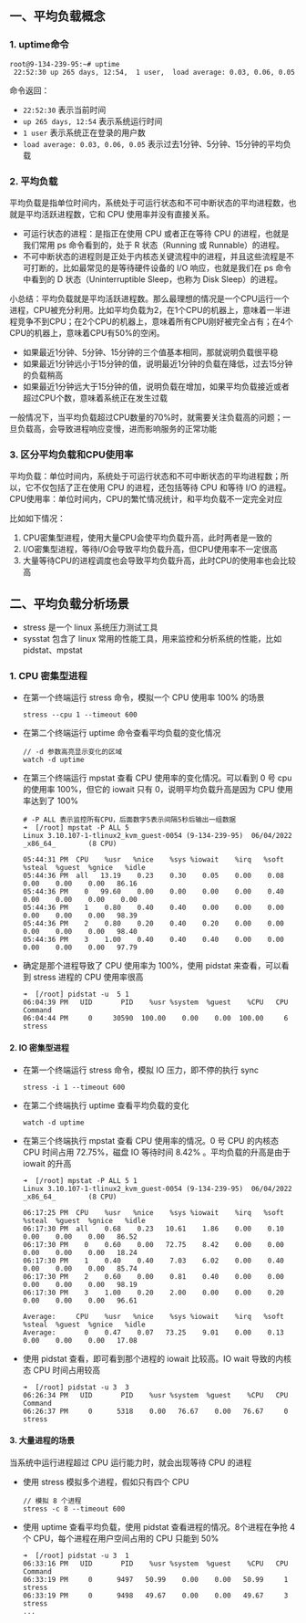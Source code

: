 ## 一、平均负载概念

### 1. uptime命令

```shell
root@9-134-239-95:~# uptime
 22:52:30 up 265 days, 12:54,  1 user,  load average: 0.03, 0.06, 0.05
```
命令返回：
- `22:52:30`  表示当前时间
- `up 265 days, 12:54`  表示系统运行时间
- `1 user`  表示系统正在登录的用户数
- `load average: 0.03, 0.06, 0.05`  表示过去1分钟、5分钟、15分钟的平均负载

### 2. 平均负载

平均负载是指单位时间内，系统处于可运行状态和不可中断状态的平均进程数，也就是平均活跃进程数，它和 CPU 使用率并没有直接关系。
- 可运行状态的进程：是指正在使用 CPU 或者正在等待 CPU 的进程，也就是我们常用 ps 命令看到的，处于 R 状态（Running 或 Runnable）的进程。
- 不可中断状态的进程则是正处于内核态关键流程中的进程，并且这些流程是不可打断的，比如最常见的是等待硬件设备的 I/O 响应，也就是我们在 ps 命令中看到的 D 状态（Uninterruptible Sleep，也称为 Disk Sleep）的进程。

小总结：平均负载就是平均活跃进程数。那么最理想的情况是一个CPU运行一个进程，CPU被充分利用。比如平均负载为2，在1个CPU的机器上，意味着一半进程竞争不到CPU；在2个CPU的机器上，意味着所有CPU刚好被完全占有；在4个CPU的机器上，意味着CPU有50%的空闲。
- 如果最近1分钟、5分钟、15分钟的三个值基本相同，那就说明负载很平稳
- 如果最近1分钟远小于15分钟的值，说明最近1分钟的负载在降低，过去15分钟的负载稍高
- 如果最近1分钟远大于15分钟的值，说明负载在增加，如果平均负载接近或者超过CPU个数，意味着系统正在发生过载

一般情况下，当平均负载超过CPU数量的70%时，就需要关注负载高的问题；一旦负载高，会导致进程响应变慢，进而影响服务的正常功能

### 3. 区分平均负载和CPU使用率

平均负载：单位时间内，系统处于可运行状态和不可中断状态的平均进程数；所以，它不仅包括了正在使用 CPU 的进程，还包括等待 CPU 和等待 I/O 的进程。
CPU使用率：单位时间内，CPU的繁忙情况统计，和平均负载不一定完全对应

比如如下情况：
1. CPU密集型进程，使用大量CPU会使平均负载升高，此时两者是一致的
2. I/O密集型进程，等待I/O会导致平均负载升高，但CPU使用率不一定很高
3. 大量等待CPU的进程调度也会导致平均负载升高，此时CPU的使用率也会比较高

## 二、平均负载分析场景

- stress 是一个 linux 系统压力测试工具
- sysstat 包含了 linux 常用的性能工具，用来监控和分析系统的性能，比如 pidstat、mpstat 

### 1. CPU 密集型进程

- 在第一个终端运行 stress 命令，模拟一个 CPU 使用率 100% 的场景

    ```
    stress --cpu 1 --timeout 600
    ```

- 在第二个终端运行 uptime 命令查看平均负载的变化情况

    ```
    // -d 参数高亮显示变化的区域
    watch -d uptime
    ```

- 在第三个终端运行 mpstat 查看 CPU 使用率的变化情况。可以看到 0 号 cpu 的使用率 100%，但它的 iowait 只有 0，说明平均负载升高是因为 CPU 使用率达到了 100%  

    ```
    # -P ALL 表示监控所有CPU，后面数字5表示间隔5秒后输出一组数据
    ➜  [/root] mpstat -P ALL 5
    Linux 3.10.107-1-tlinux2_kvm_guest-0054 (9-134-239-95)  06/04/2022      _x86_64_        (8 CPU)
    
    05:44:31 PM  CPU    %usr   %nice    %sys %iowait    %irq   %soft  %steal  %guest  %gnice   %idle
    05:44:36 PM  all   13.19    0.23    0.30    0.05    0.00    0.08    0.00    0.00    0.00   86.16
    05:44:36 PM    0   99.60    0.00    0.00    0.00    0.00    0.40    0.00    0.00    0.00    0.00
    05:44:36 PM    1    0.80    0.40    0.40    0.00    0.00    0.00    0.00    0.00    0.00   98.39
    05:44:36 PM    2    0.80    0.20    0.40    0.20    0.00    0.00    0.00    0.00    0.00   98.40
    05:44:36 PM    3    1.00    0.40    0.40    0.40    0.00    0.00    0.00    0.00    0.00   97.79
    ```

- 确定是那个进程导致了 CPU 使用率为 100%，使用 pidstat 来查看，可以看到 stress 进程的 CPU 使用率很高

    ```
    ➜  [/root] pidstat -u  5 1
    06:04:39 PM   UID       PID    %usr %system  %guest    %CPU   CPU  Command
    06:04:44 PM     0     30590  100.00    0.00    0.00  100.00     6  stress
    ```

#### 2. IO 密集型进程

- 在第一个终端运行 stress 命令，模拟 IO 压力，即不停的执行 sync

    ```
    stress -i 1 --timeout 600
    ```

- 在第二个终端执行 uptime 查看平均负载的变化

    ```
    watch -d uptime
    ```

- 在第三个终端执行 mpstat 查看 CPU 使用率的情况。0 号 CPU 的内核态 CPU 时间占用 72.75%，磁盘 IO 等待时间 8.42% 。平均负载的升高是由于 iowait 的升高

    ```
    ➜  [/root] mpstat -P ALL 5 1
    Linux 3.10.107-1-tlinux2_kvm_guest-0054 (9-134-239-95)  06/04/2022      _x86_64_        (8 CPU)
    
    06:17:25 PM  CPU    %usr   %nice    %sys %iowait    %irq   %soft  %steal  %guest  %gnice   %idle
    06:17:30 PM  all    0.68    0.23   10.61    1.86    0.00    0.10    0.00    0.00    0.00   86.52
    06:17:30 PM    0    0.60    0.00   72.75    8.42    0.00    0.00    0.00    0.00    0.00   18.24
    06:17:30 PM    1    0.40    0.40    7.03    6.02    0.00    0.40    0.00    0.00    0.00   85.74
    06:17:30 PM    2    0.60    0.00    0.81    0.40    0.00    0.00    0.00    0.00    0.00   98.19
    06:17:30 PM    3    1.00    0.20    2.00    0.00    0.00    0.20    0.00    0.00    0.00   96.61
    
    Average:     CPU    %usr   %nice    %sys %iowait    %irq   %soft  %steal  %guest  %gnice   %idle
    Average:       0    0.47    0.07   73.25    9.01    0.00    0.13    0.00    0.00    0.00   17.08
    ```

- 使用 pidstat 查看，即可看到那个进程的 iowait 比较高。IO wait 导致的内核态 CPU 时间占用较高

    ```
    ➜  [/root] pidstat -u 3  3
    06:26:34 PM   UID       PID    %usr %system  %guest    %CPU   CPU  Command
    06:26:37 PM     0      5318    0.00   76.67    0.00   76.67     0  stress
    ```

#### 3. 大量进程的场景

当系统中运行进程超过 CPU 运行能力时，就会出现等待 CPU 的进程

- 使用 stress 模拟多个进程，假如只有四个 CPU 

    ```
    // 模拟 8 个进程
    stress -c 8 --timeout 600 
    ```

- 使用 uptime 查看平均负载，使用 pidstat 查看进程的情况。8个进程在争抢 4 个 CPU，每个进程在用户空间占用的 CPU 只能到 50%

    ```
    ➜  [/root] pidstat -u 3  1
    06:33:16 PM   UID       PID    %usr %system  %guest    %CPU   CPU  Command
    06:33:19 PM     0      9497   50.99    0.00    0.00   50.99     1  stress
    06:33:19 PM     0      9498   49.67    0.00    0.00   49.67     3  stress
    ...
    ```

    
